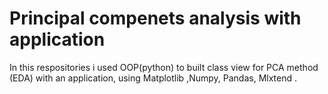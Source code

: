 
# Principal compenets analysis with application

In this respositories i used OOP(python) to built class view for PCA method (EDA) with an application,
using Matplotlib ,Numpy, Pandas, Mlxtend .


